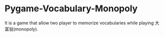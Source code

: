 # Pygame-Vocabulary-Monopoly
It is a game that allow two player to memorize vocabularies while playing 大富翁(monopoly).
